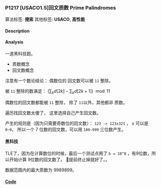 ### P1217 [USACO1.5]回文质数 Prime Palindromes

算法标签: **搜索**
其他标签: **USACO**, **高性能**


#### Description

#### Analysis

一道黑科技题。

- 质数概念
- 回文数概念

注意有一个数论结论： 偶数位的 回文数可以被 `11` 整除。

被 `11` 整除的数满足： $(\sum_{k}{d[2k]} - \sum_{k}{d[2k+1]}) \mod 11$

偶数位的回文数都能被 `11` 整除， 除了 `11`以外，其他都非 质数。

遍历找回文数太傻了， 这里选择自己产生回文数。

产生的规则是（因为只需要奇数位的回文数）： `123 -> 123x321` ， x  可以是 `0~9`， 所以一个 7 位数的回文数，可以用 `100~999`  三位数产生。


#### 黑科技

TLE了，因为在计算数位的时候，最后一个测试点用了 `b = 10^8` ，有9位数，所以开始计算 9位数的回文数了。 提前终止掉就好了。。

数据范围内的最大质数为 9989899。

#### [Code](../cpp/p1217.cpp)
